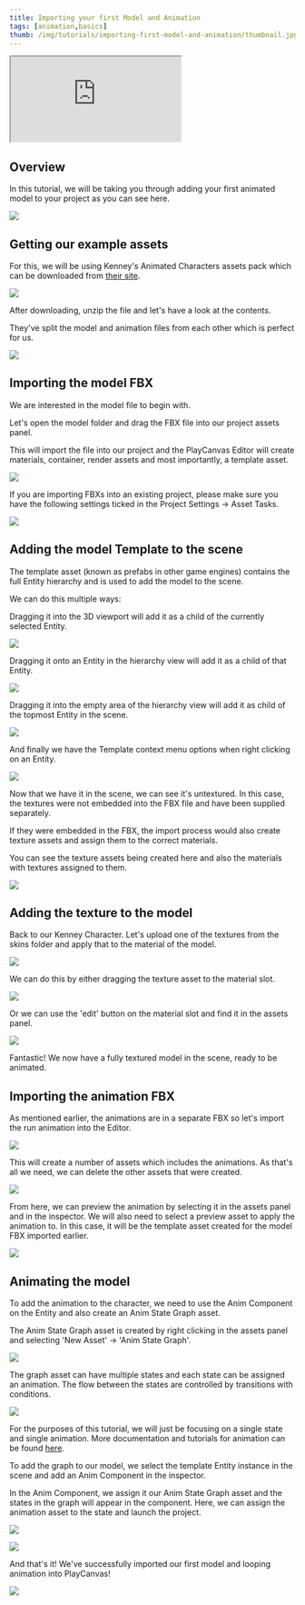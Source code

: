 ```yaml
---
title: Importing your first Model and Animation
tags: [animation,basics]
thumb: /img/tutorials/importing-first-model-and-animation/thumbnail.jpg
---
```


<div className="iframe-container">
    <iframe src="https://www.youtube.com/embed/r0LYQw7laRA" title="YouTube video player" allow="accelerometer; autoplay; clipboard-write; encrypted-media; gyroscope; picture-in-picture" allowfullscreen></iframe>
</div>

## Overview

In this tutorial, we will be taking you through adding your first animated model to your project as you can see here.

![](/img/tutorials/importing-first-model-and-animation/preview.gif)

## Getting our example assets

For this, we will be using Kenney's Animated Characters assets pack which can be downloaded from [their site][kenney-site].

![](/img/tutorials/importing-first-model-and-animation/kenney-site.jpg)

After downloading, unzip the file and let's have a look at the contents.

They've split the model and animation files from each other which is perfect for us.

![](/img/tutorials/importing-first-model-and-animation/asset-pack-contents.png)

## Importing the model FBX

We are interested in the model file to begin with.

Let's open the model folder and drag the FBX file into our project assets panel.

This will import the file into our project and the PlayCanvas Editor will create materials, container, render assets and most importantly, a template asset.

![](/img/tutorials/importing-first-model-and-animation/importing-model-fbx.gif)

If you are importing FBXs into an existing project, please make sure you have the following settings ticked in the Project Settings -> Asset Tasks.

![](/img/tutorials/importing-first-model-and-animation/asset-tasks-settings.png)

## Adding the model Template to the scene

The template asset (known as prefabs in other game engines) contains the full Entity hierarchy and is used to add the model to the scene.

We can do this multiple ways:

Dragging it into the 3D viewport will add it as a child of the currently selected Entity.

![](/img/tutorials/importing-first-model-and-animation/template-add-scene-view.gif)

Dragging it onto an Entity in the hierarchy view will add it as a child of that Entity.

![](/img/tutorials/importing-first-model-and-animation/template-add-on-entity.gif)

Dragging it into the empty area of the hierarchy view will add it as child of the topmost Entity in the scene.

![](/img/tutorials/importing-first-model-and-animation/template-add-scene-hierarchy-area.gif)

And finally we have the Template context menu options when right clicking on an Entity.

![](/img/tutorials/importing-first-model-and-animation/template-add-context-menu.gif)

Now that we have it in the scene, we can see it's untextured. In this case, the textures were not embedded into the FBX file and have been supplied separately.

If they were embedded in the FBX, the import process would also create texture assets and assign them to the correct materials.

You can see the texture assets being created here and also the materials with textures assigned to them.

![](/img/tutorials/importing-first-model-and-animation/embedded-textures-fbx-example.png)

## Adding the texture to the model

Back to our Kenney Character. Let's upload one of the textures from the skins folder and apply that to the material of the model.

![](/img/tutorials/importing-first-model-and-animation/importing-texture.gif)

We can do this by either dragging the texture asset to the material slot.

![](/img/tutorials/importing-first-model-and-animation/texture-to-material.gif)

Or we can use the 'edit' button on the material slot and find it in the assets panel.

![](/img/tutorials/importing-first-model-and-animation/material-pick-texture.gif)

Fantastic! We now have a fully textured model in the scene, ready to be animated.

## Importing the animation FBX

As mentioned earlier, the animations are in a separate FBX so let's import the run animation into the Editor.

![](/img/tutorials/importing-first-model-and-animation/importing-animation-fbx.gif)

This will create a number of assets which includes the animations. As that's all we need, we can delete the other assets that were created.

![](/img/tutorials/importing-first-model-and-animation/delete-animation-files.png)

From here, we can preview the animation by selecting it in the assets panel and in the inspector. We will also need to select a preview asset to apply the animation to. In this case, it will be the template asset created for the model FBX imported earlier.

![](/img/tutorials/importing-first-model-and-animation/animation-preview.gif)

## Animating the model

To add the animation to the character, we need to use the Anim Component on the Entity and also create an Anim State Graph asset.

The Anim State Graph asset is created by right clicking in the assets panel and selecting 'New Asset' -> 'Anim State Graph'.

![](/img/tutorials/importing-first-model-and-animation/create-anim-state-graph.gif)

The graph asset can have multiple states and each state can be assigned an animation. The flow between the states are controlled by transitions with conditions.

![](/img/tutorials/importing-first-model-and-animation/anim-state-graph.png)

For the purposes of this tutorial, we will just be focusing on a single state and single animation. More documentation and tutorials for animation can be found [here][animation-documentation].

To add the graph to our model, we select the template Entity instance in the scene and add an Anim Component in the inspector.

In the Anim Component, we assign it our Anim State Graph asset and the states in the graph will appear in the component. Here, we can assign the animation asset to the state and launch the project.

![](/img/tutorials/importing-first-model-and-animation/add-anim-component.gif)

![](/img/tutorials/importing-first-model-and-animation/add-animation-to-anim.gif)

And that's it! We've successfully imported our first model and looping animation into PlayCanvas!

![](/img/tutorials/importing-first-model-and-animation/preview.gif)

[kenney-site]: https://www.kenney.nl/assets/animated-characters-1
[animation-documentation]: /user-manual/animation/
